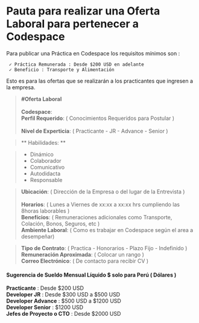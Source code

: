 # Pauta para realizar una Oferta Laboral para pertenecer a Codespace                                                                           
                  
Para publicar una Práctica en Codespace los requisitos mínimos son :

     ✓ Práctica Remunerada : Desde $200 USD en adelante
     ✓ Beneficio : Transporte y Alimentación
     
Esto es para las ofertas que se realizarán a los practicantes que ingresen a la empresa.


> **#Oferta Laboral**                                                                                                                                                                                                                                                                                                                                                                     
> **Codespace**:                                                                                                      
> **Perfil Requerido**:  ( Conocimientos Requeridos para Postular )                                                                                                                              
> **Nivel de Experticia**:  ( Practicante - JR - Advance - Senior )

> ** Habilidades: **

> * Dinámico
> * Colaborador
> * Comunicativo
> * Autodidacta
> * Responsable

> **Ubicación**: ( Dirección de la Empresa o del lugar de la Entrevista )                                                       
> **Horarios**:  ( Lunes a Viernes de xx:xx a xx:xx hrs cumpliendo las 8horas laborables )                                                                                                                  
> **Benefícios**: ( Remuneraciones adicionales como Transporte, Colación, Bonos, Seguros, etc )                              
> **Ambiente Laboral**: (  Como es trabajar en Codespace según el area a desempeñar)

> **Tipo de Contrato**: ( Practica - Honorarios - Plazo Fijo - Indefinido )                                                                        
> **Remuneración Aproximada**: ( Colocar un rango )                                                                                                                      
> **Correo Electrónico**: ( De contacto para recibir CV )     
                                                                                                                                     
																																																																		 
																																																															

#### Sugerencia de Sueldo Mensual Líquido $ solo para Perú ( Dólares ) 

**Practicante** : Desde $200 USD                                                            
**Developer JR** : Desde $300 USD a $500 USD                                                                         
**Developer Advance** : $500 USD a $1200 USD                                                                      
**Developer Senior** : $1200 USD                                                            
**Jefes de Proyecto o CTO** : Desde $2000 USD  
